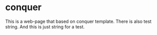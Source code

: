 # conquer
This is a web-page that based on conquer template.
There is also test string.
And this is just string for a test.

